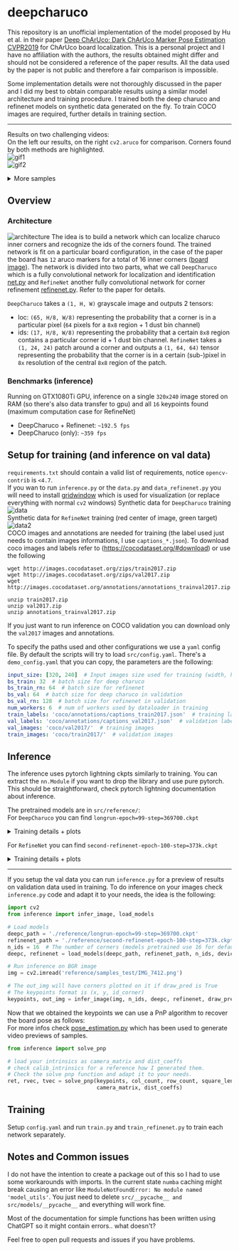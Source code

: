 # deepcharuco

This repository is an unofficial implementation of the model proposed by Hu et al. in their paper [Deep ChArUco: Dark ChArUco Marker Pose Estimation CVPR2019](https://arxiv.org/abs/1812.03247) for ChArUco board localization.
This is a personal project and I have no affiliation with the authors, the results obtained might differ and should not be considered a reference of the paper results. All the data used by the paper is not public and therefore a fair comparison is impossible.

Some implementation details were not thoroughly discussed in the paper and I did my best to obtain comparable results using a similar model architecture and training procedure. I trained both the deep charuco and refinenet models on synthetic data generated on the fly. To train COCO images are required, 
further details in training section.

---

Results on two challenging videos:  
On the left our results, on the right `cv2.aruco` for comparison. Corners found by both methods are highlighted.  
![gif1](https://i.imgur.com/mv0HqFU.gif)  
![gif2](https://i.imgur.com/JKqhAdJ.gif)

<details>
  <summary>More samples</summary>
  
  These are from validation data.  
  Top our method, Bottom `cv2.aruco` for comparison.  
  The results are good even with blurry / low light settings while `cv2.aruco` does not find a single marker.
  ![](https://i.imgur.com/kHX8YAR.png)
  
  Where `l2_pixels` is the euclidean distance in pixels of the corners the model found during validation and
  `match_ratio` is the percentage of corners found over the total in each image. Please look at [metrics.py](models/metrics.py),
  they are not perfect metrics but provide useful insights of the model training.
</details>


## Overview

### Architecture
![architecture](https://i.imgur.com/W8TnGgm.png)
The idea is to build a network which can localize charuco inner corners and recognize the ids of the corners found. The trained network is fit on a particular board configuration, in the case of the paper the board has `12` aruco markers for a total of 16 inner corners ([board image](src/reference/board_image_240x240.jpg)).
The network is divided into two parts, what we call `DeepCharuco` which is a fully convolutional network for localization and identification [net.py](src/models/net.py) and `RefineNet` another fully convolutional network for corner refinement [refinenet.py](src/models/refinenet.py). Refer to the paper for details.  

`DeepCharuco` takes a `(1, H, W)` grayscale image and outputs 2 tensors:
- loc: `(65, H/8, W/8)` representing the probability that a corner is in a particular pixel (`64` pixels for a `8x8` region + 1 dust bin channel)
- ids: `(17, H/8, W/8)` representing the probability that a certain `8x8` region contains a particular corner id + 1 dust bin channel.
`RefineNet` takes a `(1, 24, 24)` patch around a corner and outputs a `(1, 64, 64)` tensor representing the probability that the corner is in a certain (sub-)pixel in `8x` resolution of the central `8x8` region of the patch.  

### Benchmarks (inference)
Running on GTX1080Ti GPU, inference on a single `320x240` image stored on RAM (so there's also data transfer to gpu) and all `16` keypoints found (maximum computation case for RefineNet)
- DeepCharuco + Refinenet: `~192.5 fps`
- DeepCharuco (only): `~359 fps`

## Setup for training (and inference on val data)
`requirements.txt` should contain a valid list of requirements, notice `opencv-contrib` is `<4.7`.  
If you wan to run `inference.py` or the `data.py` and `data_refinenet.py` you will need to install [gridwindow](https://github.com/JunkyByte/python-gridwindow) which is used for visualization (or replace everything with normal `cv2` windows)
Synthetic data for `DeepCharuco` training
![data](https://i.imgur.com/KasncjL.png)  
Synthetic data for `RefineNet` training (red center of image, green target)
![data2](https://i.imgur.com/CveVxF0.png)  
COCO images and annotations are needed for training (the label used just needs to contain images informations, I use `captions_*.json`).
To download coco images and labels refer to (https://cocodataset.org/#download) or use the following
```
wget http://images.cocodataset.org/zips/train2017.zip
wget http://images.cocodataset.org/zips/val2017.zip
wget http://images.cocodataset.org/annotations/annotations_trainval2017.zip

unzip train2017.zip
unzip val2017.zip
unzip annotations_trainval2017.zip
```
If you just want to run inference on COCO validation you can download only the `val2017` images and annotations.  

To specify the paths used and other configurations we use a `yaml` config file.
By default the scripts will try to load `src/config.yaml`. There's a `demo_config.yaml` that you can copy, the parameters are the following:
```yaml
input_size: [320, 240]  # Input images size used for training (width, height)
bs_train: 32  # batch size for deep charuco
bs_train_rn: 64  # batch size for refinenet
bs_val: 64  # batch size for deep charuco in validation
bs_val_rn: 128  # batch size for refinenet in validation
num_workers: 6  # num of workers used by dataloader in training
train_labels: 'coco/annotations/captions_train2017.json'  # training labels
val_labels: 'coco/annotations/captions_val2017.json'  # validation labels
val_images: 'coco/val2017/'  # training images
train_images: 'coco/train2017/'  # validation images
```

## Inference
The inference uses pytorch lightning ckpts similarly to training. You can extract the `nn.Module` if you want to drop the library and use pure pytorch. This should be straightforward, check pytorch lightning documentation about inference.

The pretrained models are in `src/reference/`:  
For `DeepCharuco` you can find `longrun-epoch=99-step=369700.ckpt`
<details>
  <summary>Training details + plots</summary>
  
  Training time: `27 hours on GTX1080ti`  
  batch size: `32`  
  lr: `5e-3`  
  negative probability (in [transformations.py](src/transformations.py)): 0.05  
  Training plots:
  ![train_res](https://i.imgur.com/PFTL10P.png)
  ![train_res2](https://i.imgur.com/pdrC5C4.png)
  
  Where `l2_pixels` is the euclidean distance in pixels of the corners the model found during validation and
  `match_ratio` is the percentage of corners found over the total in each image. Please look at [metrics.py](models/metrics.py),
  they are not perfect metrics but provide useful insights of the model training.
</details>

For `RefineNet` you can find `second-refinenet-epoch-100-step=373k.ckpt`
<details>
  <summary>Training details + plots</summary>
  
  Training time: `22 hours on GTX1080ti`  
  total: `8` which means we take 8 corners from each single sample image for training ([train_refinenet.py](src/train_refinenet.py))  
  batch size: `256` (virtually `32` because `batch_size // total` is used)  
  lr: `1e-4`  
  negative probability (in `transformations.py`): 0.05  
  Training plots:
  ![train_res](https://i.imgur.com/5ddmaEB.png)
  ![train_res2](https://i.imgur.com/7kLH046.png)
  
  Where `val_dist_refinenet_pixels` is the euclidean distance in pixels of the predicted corner in `8x` resolution (so if dist_pixels is `3` the error in original resolution is `3/8` of a pixel.
  Please look at [metrics.py](models/metrics.py) for details.
</details>

---

If you setup the val data you can run `inference.py` for a preview of results on validation data used in training. To do inference on your images check `inference.py` code and adapt it to your needs, the idea is the following:
```python
import cv2
from inference import infer_image, load_models

# Load models
deepc_path = './reference/longrun-epoch=99-step=369700.ckpt'
refinenet_path = './reference/second-refinenet-epoch-100-step=373k.ckpt'
n_ids = 16  # The number of corners (models pretrained use 16 for default board)
deepc, refinenet = load_models(deepc_path, refinenet_path, n_ids, device="cuda")  # use device: cpu / cuda

# Run inference on BGR image
img = cv2.imread('reference/samples_test/IMG_7412.png')

# The out_img will have corners plotted on it if draw_pred is True
# The keypoints format is (x, y, id_corner)
keypoints, out_img = infer_image(img, n_ids, deepc, refinenet, draw_pred=True)
```

Now that we obtained the keypoints we can use a PnP algorithm to recover the board pose as follows:  
For more infos check [pose_estimation.py](src/pose_estimation.py) which has been used to generate video previews of samples.

```python
from inference import solve_pnp

# load your intrinsics as camera_matrix and dist_coeffs
# check calib_intrinsics for a reference how I generated them.
# Check the solve pnp function and adapt it to your needs.
ret, rvec, tvec = solve_pnp(keypoints, col_count, row_count, square_len,
                            camera_matrix, dist_coeffs)
```

## Training
Setup `config.yaml` and run `train.py` and `train_refinenet.py` to train each network separately.

## Notes and Common issues
I do not have the intention to create a package out of this so I had to use some workarounds with imports. In the current state `numba` caching might break causing an error like `ModuleNotFoundError: No module named 'model_utils'`. You just need to delete `src/__pycache__ and src/models/__pycache__` and everything will work fine.  

Most of the documentation for simple functions has been written using ChatGPT so it might contain errors.. what doesn't?

Feel free to open pull requests and issues if you have problems.
